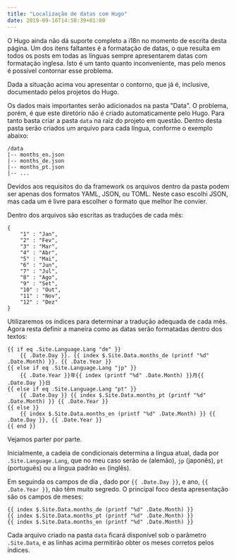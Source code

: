 ```yaml
---
title: "Localização de datas com Hugo"
date: 2019-09-16T14:58:39+01:00
---
```


O Hugo ainda não dá suporte completo a i18n no momento de escrita desta página. Um dos itens faltantes é a formatação de datas, o que resulta em todos os posts em todas as línguas sempre apresentarem datas com formatação inglesa. Isto é um tanto quanto inconveniente, mas pelo menos é possível contornar esse problema.

Dada a situação acima vou apresentar o contorno, que já é, inclusive, documentado pelos projetos do Hugo.

Os dados mais importantes serão adicionados na pasta "Data". O problema, porém, é que este diretório não é criado automaticamente pelo Hugo. Para tanto basta criar a pasta ``data`` na raiz do projeto em questão. Dentro desta pasta serão criados um arquivo para cada língua, conforme o exemplo abaixo:

```
/data
|-- months_en.json
|-- months_de.json
|-- months_pt.json
|-- ...
```

Devidos aos requisitos do da framework os arquivos dentro da pasta podem ser apenas dos formatos YAML, JSON, ou TOML. Neste caso escolhi JSON, mas cada um é livre para escolher o formato que melhor lhe convier.

Dentro dos arquivos são escritas as traduções de cada mês:

```
{
    "1" : "Jan",
    "2" : "Fev",
    "3" : "Mar",
    "4" : "Abr",
    "5" : "Mai",
    "6" : "Jun",
    "7" : "Jul",
    "8" : "Ago",
    "9" : "Set",
    "10" : "Out",
    "11" : "Nov",
    "12" : "Dez"
}
```

Utilizaremos os índices para determinar a tradução adequada de cada mês. Agora resta definir a maneira como as datas serão formatadas dentro dos textos:

```
{{ if eq .Site.Language.Lang "de" }}
    {{ .Date.Day }}. {{ index $.Site.Data.months_de (printf "%d" .Date.Month) }}. {{ .Date.Year }}
{{ else if eq .Site.Language.Lang "jp" }}
    {{ .Date.Year }}年{{ index (printf "%d" .Date.Month) }}月{{ .Date.Day }}日
{{ else if eq .Site.Language.Lang "pt" }}
    {{ .Date.Day }} {{ index $.Site.Data.months_pt (printf "%d" .Date.Month) }} {{ .Date.Year }}
{{ else }}
    {{ index $.Site.Data.months_en (printf "%d" .Date.Month) }} {{ .Date.Day }}, {{ .Date.Year }}
{{ end }}
```

Vejamos parter por parte.

Inicialmente, a cadeia de condicionais determina a língua atual, dada por ``.Site.Language.Lang``, que no meu caso serão ``de`` (alemão), ``jp`` (japonês), ``pt`` (português) ou a língua padrão ``en`` (inglês).

Em seguinda os campos de dia , dado por ``{{ .Date.Day }}``, e ano, ``{{ .Date.Year }}``, não têm muito segredo. O principal foco desta apresentação são os campos de meses:

```
{{ index $.Site.Data.months_de (printf "%d" .Date.Month) }}
{{ index $.Site.Data.months_pt (printf "%d" .Date.Month) }}
{{ index $.Site.Data.months_en (printf "%d" .Date.Month) }}
```

Cada arquivo criado na pasta ``data`` ficará disponível sob o parâmetro ``.Site.Data``, e as linhas acima permitirão obter os meses corretos pelos índices.